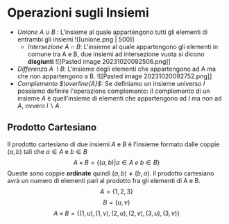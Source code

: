 # Operazioni sugli Insiemi
- *Unione* $A\cup B$ : L'insieme al quale appartengono tutti gli elementi di entrambi gli insiemi
  ![[unione.png | 500]]
  - *Intersezione* $A \cap B$: L'insieme al quale appartengono gli elementi in comune tra A e B, due insiemi ad intersezione vuota si dicono **disgiunti**
![[Pasted image 20231020092506.png]]
- *Differenza $A \backslash B$*: L'insieme degli elementi che appartengono ad A ma che non appartengono a B.
![[Pasted image 20231020092752.png]]
- *Complemento $\overline{A}$:* Se definiamo un insieme universo $I$ possiamo definire l'operazione complemento: Il complemento di un insieme $A$ è quell'insieme di elementi che appartengono ad $I$ ma non ad $A$, ovvero $I \backslash A$.
## Prodotto Cartesiano
Il prodotto cartesiano di due insiemi $A$ e $B$ è l'insieme formato dalle coppie $(a,b)$ tali che $a \in A$ e $b \in B$
$$A\times B = \{(a,b) | a\in A \ e \ b \in B\}$$
Queste sono coppie **ordinate** quindi $(a,b) \neq (b,a)$.
Il prodotto cartesiano avrà un numero di elementi pari al prodotto fra gli elementi di A e B.
$$A = \{1,2,3\}$$
$$B=\{u,v\}$$
$$A \times B=\{(1,u),(1,v),(2,u),(2,v),(3,u),(3,v)\}$$